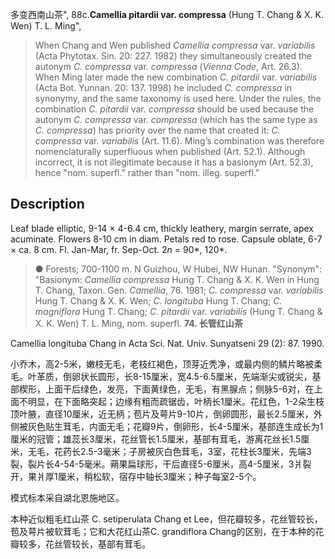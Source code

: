 多变西南山茶",
88c.**Camellia pitardii var. compressa** (Hung T. Chang & X. K. Wen) T. L. Ming",

> When Chang and Wen published *Camellia compressa* var. *variabilis* (Acta Phytotax. Sin. 20: 227. 1982) they simultaneously created the autonym *C. compressa* var. *compressa* (*Vienna Code*, Art. 26.3). When Ming later made the new combination *C. pitardii* var. *variabilis* (Acta Bot. Yunnan. 20: 137. 1998) he included *C. compressa* in synonymy, and the same taxonomy is used here. Under the rules, the combination *C. pitardii* var. *compressa* should be used because the autonym *C. compressa* var. *compressa* (which has the same type as *C. compressa*) has priority over the name that created it: *C. compressa* var. *variabilis* (Art. 11.6). Ming’s combination was therefore nomenclaturally superfluous when published (Art. 52.1). Although incorrect, it is not illegitimate because it has a basionym (Art. 52.3), hence \"nom. superfl.\" rather than \"nom. illeg. superfl.\"

## Description
Leaf blade elliptic, 9-14 × 4-6.4 cm, thickly leathery, margin serrate, apex acuminate. Flowers 8-10 cm in diam. Petals red to rose. Capsule oblate, 6-7 × ca. 8 cm. Fl. Jan-Mar, fr. Sep-Oct. 2*n* = 90*, 120*.

> ●  Forests; 700-1100 m. N Guizhou, W Hubei, NW Hunan.
  "Synonym": "Basionym: *Camellia compressa* Hung T. Chang &amp; X. K. Wen in Hung T. Chang, Taxon. Gen. *Camellia*, 76. 1981; *C. compressa* var. *variabilis* Hung T. Chang &amp; X. K. Wen; *C. longituba* Hung T. Chang; *C. magniflora* Hung T. Chang; *C. pitardii* var. *variabilis* (Hung T. Chang &amp; X. K. Wen) T. L. Ming, nom. superfl.
**74. 长管红山茶**

Camellia longituba Chang in Acta Sci. Nat. Univ. Sunyatseni 29 (2): 87. 1990.

小乔木，高2-5米，嫩枝无毛，老枝红褐色，顶芽近秃净，或最内侧的鳞片略被柔毛。叶革质，倒卵状长圆形，长8-15厘米，宽4.5-6.5厘米，先端渐尖或锐尖，基部楔形，上面干后绿色，发亮，下面黄绿色，无毛，有黑腺点；侧脉5-6对，在上面不明显，在下面略突起；边缘有粗而疏锯齿，叶柄长1厘米。花红色，1-2朵生枝顶叶腋，直径10厘米，近无柄；苞片及萼片9-10片，倒卵圆形，最长2.5厘米，外侧被灰色贴生茸毛，内面无毛；花瓣9片，倒卵形，长4-5厘米，基部连生成长为1厘米的冠管；雄蕊长3厘米，花丝管长1.5厘米，基部有茸毛，游离花丝长1.5厘米，无毛，花药长2.5-3毫米；子房被灰白色茸毛，3室，花柱长3厘米，先端3裂，裂片长4-54-5毫米。蒴果扁球形，干后直径5-6厘米，高4-5厘米，3爿裂开，果爿厚1厘米，稍松软，宿存中轴长3厘米；种子每室2-5个。

模式标本采自湖北恩施地区。

本种近似粗毛红山茶 C. setiperulata Chang et Lee，但花瓣较多，花丝管较长，苞及萼片被软茸毛；它和大花红山茶C. grandiflora Chang的区别，在于本种的花瓣较多，花丝管较长，基部有茸毛。
